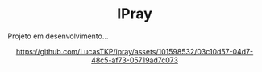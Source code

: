 <h1 align="center">IPray</h1>
<div>
Projeto em desenvolvimento...
</div>  
  

<div align="center">
  



https://github.com/LucasTKP/ipray/assets/101598532/03c10d57-04d7-48c5-af73-05719ad7c073



</div>



